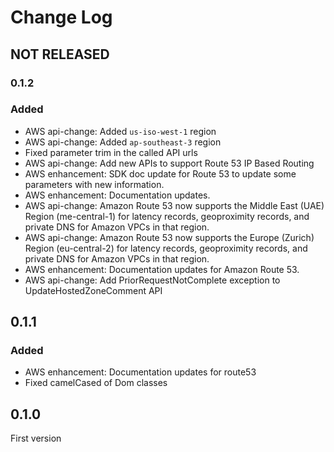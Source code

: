 # Change Log

## NOT RELEASED

### 0.1.2

### Added

- AWS api-change: Added `us-iso-west-1` region
- AWS api-change: Added `ap-southeast-3` region
- Fixed parameter trim in the called API urls
- AWS api-change: Add new APIs to support Route 53 IP Based Routing
- AWS enhancement: SDK doc update for Route 53 to update some parameters with new information.
- AWS enhancement: Documentation updates.
- AWS api-change: Amazon Route 53 now supports the Middle East (UAE) Region (me-central-1) for latency records, geoproximity records, and private DNS for Amazon VPCs in that region.
- AWS api-change: Amazon Route 53 now supports the Europe (Zurich) Region (eu-central-2) for latency records, geoproximity records, and private DNS for Amazon VPCs in that region.
- AWS enhancement: Documentation updates for Amazon Route 53.
- AWS api-change: Add PriorRequestNotComplete exception to UpdateHostedZoneComment API

## 0.1.1

### Added

- AWS enhancement: Documentation updates for route53
- Fixed camelCased of Dom classes

## 0.1.0

First version
